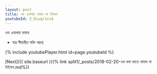 ```yaml
---
layout: post
title: ওম এনালায় নামায গা টাইমস
youtubeId: 2_Diuqr1cv4
---
```

 
 
 ওম এনালায় নামায  
 
 -  যার সীমাহীন শক্তি আছে 
 
  
 
  
 
 
 
 
 
 


{% include youtubePlayer.html id=page.youtubeId %}
 
[Next]({{ site.baseurl }}{% link  split1/_posts/2018-02-20-ওম বলা ভাতে নামায গা টাইমস.md%})
 
